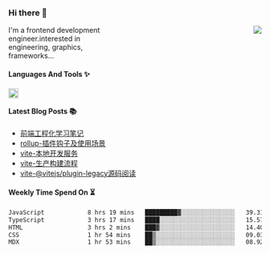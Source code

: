 <!--
**zhaohuanyuu/zhaohuanyuu** is a ✨ _special_ ✨ repository because its `README.md` (this file) appears on your GitHub profile.
-->

### Hi there 👋

<picture>
  <source media="(prefers-color-scheme: dark)" srcset="https://github-readme-stats.vercel.app/api?username=zhaohuanyuu&count_private=true&show_icons=true&theme=city_lights&hide_title=true">
  <img align="right" src="https://github-readme-stats.vercel.app/api?username=zhaohuanyuu&count_private=true&show_icons=true&hide_title=true">
</picture>

<p align="left" style="width:40%">I'm a frontend development engineer.interested in engineering, graphics, frameworks...</p>

#### Languages And Tools ✨

<img align="left" height="20" src="https://skillicons.dev/icons?i=js,ts,nodejs,rust,react,vue,svelte,gatsby,graphql,nestjs" />

</br>

#### Latest Blog Posts 📚
<!-- BLOG-POST-LIST:START -->
- [前端工程化学习笔记](https://auu.zone/post/fe-engineering)
- [rollup-插件钩子及使用场景](https://auu.zone/post/rollup-plugin)
- [vite-本地开发服务](https://auu.zone/post/vite-server)
- [vite-生产构建流程](https://auu.zone/post/vite-build)
- [vite-@vitejs/plugin-legacy源码阅读](https://auu.zone/post/vite-legacy)
<!-- BLOG-POST-LIST:END -->

#### Weekly Time Spend On ⏳
<!--START_SECTION:waka-->

```txt
JavaScript            8 hrs 19 mins   █████████▓░░░░░░░░░░░░░░░   39.31 %
TypeScript            3 hrs 17 mins   ████░░░░░░░░░░░░░░░░░░░░░   15.57 %
HTML                  3 hrs 2 mins    ███▓░░░░░░░░░░░░░░░░░░░░░   14.40 %
CSS                   1 hr 54 mins    ██▒░░░░░░░░░░░░░░░░░░░░░░   09.03 %
MDX                   1 hr 53 mins    ██▒░░░░░░░░░░░░░░░░░░░░░░   08.92 %
```

<!--END_SECTION:waka-->
